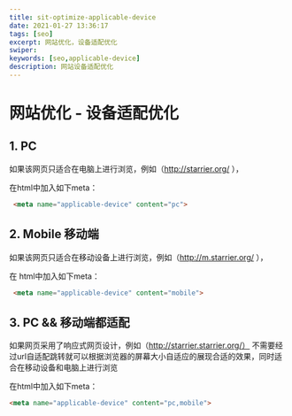 ```yaml
---
title: sit-optimize-applicable-device
date: 2021-01-27 13:36:17
tags: [seo]
excerpt: 网站优化，设备适配优化
swiper:
keywords: [seo,applicable-device]
description: 网站设备适配优化
---
```


# 网站优化 - 设备适配优化

## 1. PC 
如果该网页只适合在电脑上进行浏览，例如（http://starrier.org/ ），

在html中加入如下meta：

```html
 <meta name="applicable-device" content="pc">  
```


## 2. Mobile 移动端
如果该网页只适合在移动设备上进行浏览，例如（http://m.starrier.org/ ），

在 html中加入如下meta：

```html
 <meta name="applicable-device" content="mobile"> 
```

## 3. PC && 移动端都适配

如果网页采用了响应式网页设计，例如（http://starrier.starrier.org/） 不需要经过url自适配跳转就可以根据浏览器的屏幕大小自适应的展现合适的效果，同时适合在移动设备和电脑上进行浏览

在html中加入如下meta：  

```html
<meta name="applicable-device" content="pc,mobile">

```
